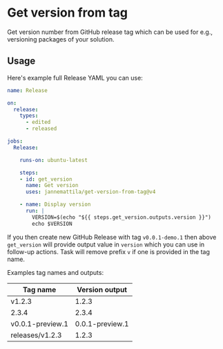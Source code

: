 # Get version from tag

Get version number from GitHub release tag which can
be used for e.g., versioning packages of your solution.

## Usage

Here's example full Release YAML you can use:

```yml
name: Release

on:
  release:
    types:
      - edited
      - released

jobs:
  Release:

    runs-on: ubuntu-latest

    steps:
    - id: get_version
      name: Get version
      uses: jannemattila/get-version-from-tag@v4

    - name: Display version
      run: |
        VERSION=$(echo "${{ steps.get_version.outputs.version }}")
        echo $VERSION
```

If you then create new GitHub Release with tag `v0.0.1-demo.1`
then above `get_version` will provide output value in `version`
which you can use in follow-up actions. Task will remove prefix `v`
if one is provided in the tag name.

Examples tag names and outputs:

| Tag name         | Version output  |
| ---------------- | --------------- |
| v1.2.3           | 1.2.3           |
| 2.3.4            | 2.3.4           |
| v0.0.1-preview.1 | 0.0.1-preview.1 |
| releases/v1.2.3  | 1.2.3           |
